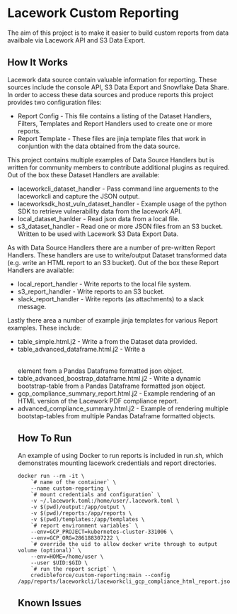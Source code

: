# Lacework Custom Reporting

The aim of this project is to make it easier to build custom reports from data availbale via Lacework API and S3 Data Export.

## How It Works

Lacework data source contain valuable information for reporting. These sources include the console API, S3 Data Export and Snowflake Data Share. In order to access these data sources and produce reports this project provides two configuration files:

* Report Config - This file contains a listing of the Dataset Handlers, Filters, Templates and Report Handlers used to create one or more reports.
* Report Template - These files are jinja template files that work in conjuntion with the data obtained from the data source.

This project contains multiple examples of Data Source Handlers but is written for community members to contribute additional plugins as required. Out of the box these Dataset Handlers are available:

* laceworkcli_dataset_handler - Pass command line arguements to the laceworkcli and capture the JSON output.
* laceworksdk_host_vuln_dataset_handler - Example usage of the python SDK to retrieve vulnerability data from the lacework API.
* local_dataset_hanlder - Read json data from a local file.
* s3_dataset_handler - Read one or more JSON files from an S3 bucket. Written to be used with Lacework S3 Data Export Data.

As with Data Source Handlers there are a number of pre-written Report Handlers. These handlers are use to write/output Dataset transformed data (e.g. write an HTML report to an S3 bucket). Out of the box these Report Handlers are available:

* local_report_handler - Write reports to the local file system. 
* s3_report_handler - Write reports to an S3 bucket.
* slack_report_handler - Write reports (as attachments) to a slack message. 

Lastly there area a number of example jinja templates for various Report examples. These include:

* table_simple.html.j2 - Write a <table> from the Dataset data provided.
* table_advanced_dataframe.html.j2 - Write a <table> element from a Pandas Dataframe formatted json object. 
* table_advanced_boostrap_dataframe.html.j2 - Write a dynamic bootstrap-table from a Pandas Dataframe formatted json object.
* gcp_compliance_summary_report.html.j2 - Example rendering of an HTML version of the Lacework PDF compliance report.
* advanced_compliance_summary.html.j2 - Example of rendering multiple bootstap-tables from multiple Pandas Dataframe formatted objects.

## How To Run

An example of using Docker to run reports is included in run.sh, which demonstrates mounting lacework credentials and report directories.

```
docker run --rm -it \
    `# name of the container` \
    --name custom-reporting \
    `# mount credentials and configuration` \
    -v ~/.lacework.toml:/home/user/.lacework.toml \
    -v $(pwd)/output:/app/output \
    -v $(pwd)/reports:/app/reports \
    -v $(pwd)/templates:/app/templates \
    `# report environment variables` \
    --env=GCP_PROJECT=kubernetes-cluster-331006 \
    --env=GCP_ORG=286188307222 \
    `# override the uid to allow docker write through to output volume (optional)` \
    --env=HOME=/home/user \
    --user $UID:$GID \
    `# run the report script` \
    credibleforce/custom-reporting:main --config /app/reports/laceworkcli/laceworkcli_gcp_compliance_html_report.json
```

## Known Issues
